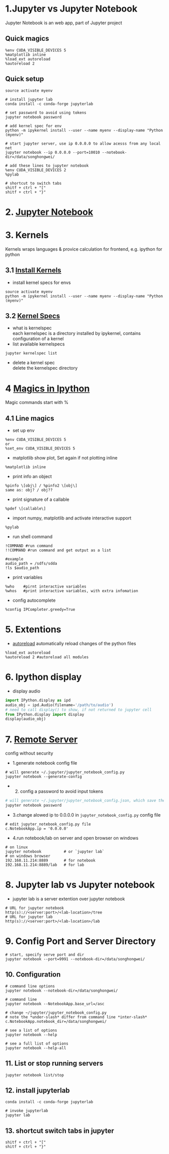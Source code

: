 # 1.Jupyter vs Jupyter Notebook
Jupyter Notebook is an web app, part of Jupyter project
## Quick magics
```
%env CUDA_VISIBLE_DEVICES 5
%matplotlib inline
%load_ext autoreload
%autoreload 2
```

## Quick setup
```
source activate myenv

# install jupyter lab
conda install -c conda-forge jupyterlab

# set password to avoid using tokens
jupyter notebook password

# add kernel spec for env
python -m ipykernel install --user --name myenv --display-name "Python (myenv)"

# start jupyter server, use ip 0.0.0.0 to allow acesss from any local net 
jupyter notebook --ip 0.0.0.0 --port=10010 --notebook-dir=/data/songhongwei/

# add these lines to jupyter notebook
%env CUDA_VISIBLE_DEVICES 2
%pylab

# shortcut to switch tabs
shitf + ctrl + "["
shitf + ctrl + "}"
```

# 2. [Jupyter Notebook](https://jupyter-notebook.readthedocs.io/en/stable/)

# 3. Kernels
Kernels wraps languages & provice calculation for frontend, e.g. ipython for python
## 3.1 [Install Kernels](https://ipython.readthedocs.io/en/latest/install/kernel_install.html)
- install kernel specs for envs
```
source activate myenv
python -m ipykernel install --user --name myenv --display-name "Python (myenv)"
```
## 3.2 [Kernel Specs](https://jupyter-client.readthedocs.io/en/latest/kernels.html#kernelspecs)
- what is kernelspec  
each kernelspec is a directory installed by ipykernel, contains configuration of a kernel
- list available kernelspecs
```
jupyter kernelspec list
````
- delete a kernel spec  
delete the kernelspec directory

# 4 [Magics in Ipython](https://ipython.readthedocs.io/en/stable/interactive/magics.html)
Magic commands start with %
## 4.1 Line magics
* set up env
```
%env CUDA_VISIBLE_DEVICES 5
or
%set_env CUDA_VISIBLE_DEVICES 5
```
* matplotlib show plot, Set again if not plotting inline
```
%matplotlib inline
```
* print info an object
```
%pinfo \[obj\] / %pinfo2 \[obj\]
same as: obj? / obj??
```
* print signature of a callable
```
%pdef \[callable\]
```
* import numpy, matplotlib and activate interactive support
```
%pylab
```
* run shell command
```
!COMMAND #run command
!!COMMAND #run command and get output as a list

#example
audio_path = /sdfs/sdda
!ls $audio_path
```
* print variables
```
%who	#pirnt interactive variables
%whos	#print interactive variables, with extra infomation
```
* config autocomplete
```
%config IPCompleter.greedy=True
```
# 5. Extentions
* [autoreload](https://ipython.org/ipython-doc/3/config/extensions/autoreload.html)
automatically reload changes of the python files
```
%load_ext autoreload
%autoreload 2 #autoreload all modules
```

# 6. Ipython display
* display audio
``` python
import IPython.display as ipd
audio_obj = ipd.Audio(filename='/path/to/audio')
# need to call display() to show, if not returned to jupyter cell
from IPython.display import display
display(audio_obj)
```

# 7. [Remote Server](https://jupyter-notebook.readthedocs.io/en/stable/public_server.html)
config without security
* 1.generate notebook config file
```
# will generate ~/.jupyter/jupyter_notebook_config.py
jupyter notebook --generate-config
```
* 2. config a password to avoid input tokens
``` bash
# will generate ~/.jupyter/jupyter_notebook_config.json, which save the password hash
jupyter notebook password
```
* 3.change alowed ip to 0.0.0.0 in `jupyter_notebook_config.py` config file
```
# edit jupyter_notebook_config.py file
c.NotebookApp.ip = '0.0.0.0'
```
* 4.run notebook/lab on server and open browser on windows
```
# on linux
jupyter notebook          # or `jupyter lab`
# on windows browser
192.168.11.214:8889       # for notebook
192.168.11.214:8889/lab   # for lab
```

# 8. Jupyter lab vs Jupyter notebook
* jupyter lab is a server extention over jupyter notebook
```
# URL for jupyter notebook
http(s)://<server:port>/<lab-location>/tree
# URL for jupyter lab
http(s)://<server:port>/<lab-location>/lab
```

# 9. Config Port and Server Directory
```
# start, specify serve port and dir
jupyter notebook --port=9991 --notebook-dir=/data/songhongwei/
```

## 10. Configuration
```
# command line options
jupyter notebook --notebook-dir=/data/songhongwei/

# command line
jupyter notebook --NotebookApp.base_url=/asc

# change ~/jupyter/jupyter_notebook_config.py
# note the *under-slash* differ from command line *inter-slash*
c.NotebookApp.notebook_dir=/data/songhongwei/

# see a list of options
jupyter notebook --help

# see a full list of options
jupyter notebook --help-all
```

## 11. List or stop running servers
```
jupyter notebook list/stop
```

## 12. install jupyterlab
```
conda install -c conda-forge jupyterlab

# invoke jupyterlab
jupyter lab
```
## 13. shortcut switch tabs in jupyter
```
shitf + ctrl + "["
shitf + ctrl + "}"
```
